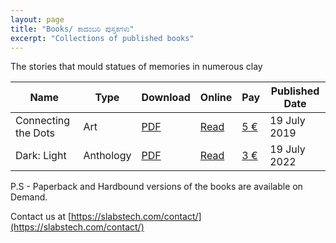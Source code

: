 ```yaml
---
layout: page
title: "Books/ ಕಾದಂಬರಿ ಪುಸ್ತಕಗಳು"
excerpt: "Collections of published books"
---
```

The stories that mould statues of memories in numerous clay

| Name                | Type      | Download                                                     | Online                                               | Pay                                               | Published Date |
|---------------------|-----------|--------------------------------------------------------------|------------------------------------------------------|---------------------------------------------------|----------------|
| Connecting the Dots | Art       | [PDF](https://slabstech.com/assets/pdf/ctd_vol_1.PDF)        | [Read](https://slabstech.com/connectingthedots.com/) | [5 € ](https://buy.stripe.com/00g3fZf6E5C27Is8wC) | 19 July 2019   |
| Dark: Light         | Anthology | [PDF](https://slabstech.com/assets/pdf/dark_light_vol_1.PDF) | [Read](https://gaganyatri.com/dark_light)            | [3 €](https://buy.stripe.com/aEUeYH2jS1lMfaU3ch)  | 19 July 2022   |



P.S - Paperback and Hardbound versions of the books are available on Demand. 

Contact us at [https://slabstech.com/contact/](https://slabstech.com/contact/)

<!-- 
Book Rank - 
Dark Light - Sep 15 2022
907,120 in Books
7,371 in Anthologies
425,662 in Foreign Language Fiction
-->
